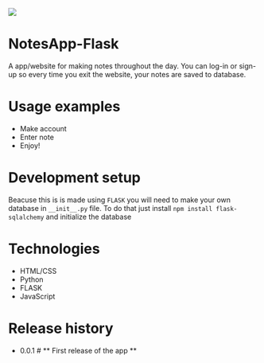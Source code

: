 ![](https://media.giphy.com/media/62sukcMgqdQdOhlpKB/giphy.gif)

# NotesApp-Flask

A app/website for making notes throughout the day. You can log-in or sign-up so every time you exit the website, your notes are saved to database. 

# Usage examples
* Make account
* Enter note
* Enjoy!

# Development setup 

Beacuse this is is made using `FLASK` you will need to make your own database in `__init__.py` file. To do that just install `npm install flask-sqlalchemy` and initialize the database

# Technologies 

* HTML/CSS
* Python
* FLASK
* JavaScript

# Release history

* 0.0.1 #
 ** First release of the app **
 
 
